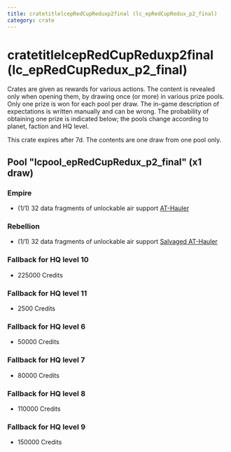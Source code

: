 ```yaml
---
title: cratetitlelcepRedCupReduxp2final (lc_epRedCupRedux_p2_final)
category: crate
---
```


# cratetitlelcepRedCupReduxp2final (lc_epRedCupRedux_p2_final)

Crates are given as rewards for various actions. The content is revealed only when opening them, by drawing once (or more) in various prize pools. Only one prize is won for each pool per draw. The in-game description of expectations is written manually and can be wrong. The probability of obtaining one prize is indicated below; the pools change according to planet, faction and HQ level.

This crate expires after 7d. The contents are one draw from one pool only.

## Pool "lcpool_epRedCupRedux_p2_final" (x1 draw)

### Empire

  * (1/1) 32 data fragments of unlockable air support [AT-Hauler](EmpireHauler)

### Rebellion

  * (1/1) 32 data fragments of unlockable air support [Salvaged AT-Hauler](RebelHauler)

### Fallback for HQ level 10

  * 225000 Credits

### Fallback for HQ level 11

  * 2500 Credits

### Fallback for HQ level 6

  * 50000 Credits

### Fallback for HQ level 7

  * 80000 Credits

### Fallback for HQ level 8

  * 110000 Credits

### Fallback for HQ level 9

  * 150000 Credits